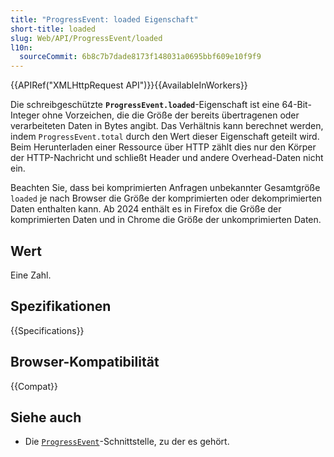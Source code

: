 ```yaml
---
title: "ProgressEvent: loaded Eigenschaft"
short-title: loaded
slug: Web/API/ProgressEvent/loaded
l10n:
  sourceCommit: 6b8c7b7dade8173f148031a0695bbf609e10f9f9
---
```


{{APIRef("XMLHttpRequest API")}}{{AvailableInWorkers}}

Die schreibgeschützte **`ProgressEvent.loaded`**-Eigenschaft ist eine 64-Bit-Integer ohne Vorzeichen, die die Größe der bereits übertragenen oder verarbeiteten Daten in Bytes angibt. Das Verhältnis kann berechnet werden, indem `ProgressEvent.total` durch den Wert dieser Eigenschaft geteilt wird. Beim Herunterladen einer Ressource über HTTP zählt dies nur den Körper der HTTP-Nachricht und schließt Header und andere Overhead-Daten nicht ein.

Beachten Sie, dass bei komprimierten Anfragen unbekannter Gesamtgröße `loaded` je nach Browser die Größe der komprimierten oder dekomprimierten Daten enthalten kann. Ab 2024 enthält es in Firefox die Größe der komprimierten Daten und in Chrome die Größe der unkomprimierten Daten.

## Wert

Eine Zahl.

## Spezifikationen

{{Specifications}}

## Browser-Kompatibilität

{{Compat}}

## Siehe auch

- Die [`ProgressEvent`](/de/docs/Web/API/ProgressEvent)-Schnittstelle, zu der es gehört.
